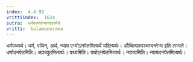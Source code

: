 ```yaml
---
index:  4.4.92
vrittiindex:  1624
sutra:  धर्मपथ्यर्थन्यायादनपेते
vritti:  balamanorama 
---
```


धर्मपथ्यर्थ। धर्म, पथिन्, अर्थ, न्याय एभ्योऽनपेतमित्यर्थे यदित्यर्थः। औचित्यात्पञ्चम्यन्तेभ्य इति लभ्यते। धर्मादनपेतमिति। अप्रच्युतमित्यर्थः। पथ्यमिति। पथोऽनपेतमित्यर्थः। न्याय्यमिति। न्यायदनपेतमित्यर्थः। 

